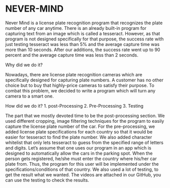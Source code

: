 # NEVER-MIND

Never Mind is a license plate recognition program that recognizes the plate number of any car anytime. There is an already built-in program for capturing text from an image which is called a tesseract. However, as that program is not designed specifically for that purpose, the success rate with just testing tesseract was less than 5% and the average capture time was more than 10 seconds. After our additions, the success rate went up to 90 percent and the average capture time was less than 2 seconds. 


Why did we do it? 

Nowadays, there are license plate recognition cameras which are specifically designed for capturing plate numbers. A customer has no other choice but to buy that highly-price cameras to satisfy their purpose. To combat this problem, we decided to write a program which will turn any camera to a smart one.  

How did we do it?
          1. post-Processing 
          2. Pre-Processing 
          3. Testing

The part that we mostly devoted time to be the post-processing section. We used different cropping, image filtering techniques for the program to easily capture the license plate number of the car.  For the pre-processing, we added license plate specifications for each country so that it would be easier for tesseract to find the plate number. We also added character whitelist that only lets tesseract to guess from the specified range of letters and digits. Let’s assume that one uses our program in an app which is designed to automatically allow the cars in the parking spot. When the person gets registered, he/she must enter the country where his/her car plate from. Thus, the program for this user will be implemented under the specifications/conditions of that country. We also used a lot of testing, to get the result what we wanted. The videos are attached in our GitHub, you can use the testing to check the results. 


